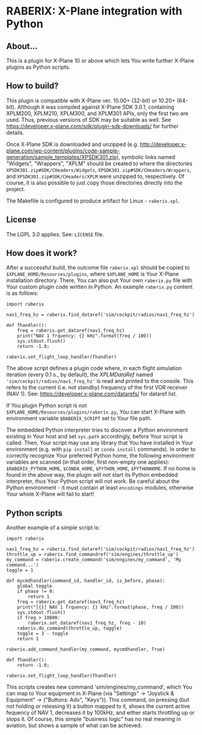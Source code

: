 # RABERIX: X-Plane integration with Python

## About...
This is a plugin for X-Plane 10 or above which lets You write further X-Plane plugins as Python scripts.

## How to build?
This plugin is compatible with X-Plane ver. 10.00+ (32-bit) or 10.20+ (64-bit).
Although it was compiled against X-Plane SDK 3.0.1, containing XPLM200, XPLM210, XPLM300, and XPLM301 APIs, only the first two are used. Thus, previous versions of SDK may be suitable as well. See https://developer.x-plane.com/sdk/plugin-sdk-downloads/ for further details.

Once X-Plane SDK is downloaded and unzipped (e.g. http://developer.x-plane.com/wp-content/plugins/code-sample-generation/sample_templates/XPSDK301.zip), symbolic links named "Widgets", "Wrappers", "XPLM" should be created to where the directories ```XPSDK301.zip#SDK/CHeaders/Widgets```, ```XPSDK301.zip#SDK/CHeaders/Wrappers```, and ```XPSDK301.zip#SDK/CHeaders/XPLM``` were unzipped to, respectively. Of course, it is also possible to just copy those directories directly into the project.

The Makefile is configured to produce artifact for Linux - ```raberix.xpl```.

## License
The LGPL 3.0 applies. See: ```LICENSE``` file.

## How does it work?
After a successful build, the outcome file ```raberix.xpl``` should be copied to ```$XPLANE_HOME/Resources/plugins```, where ```$XPLANE_HOME``` is Your X-Plane installation directory. There, You can also put Your own ```raberix.py``` file with Your custom plugin code written in Python. An example ```raberix.py``` content is as follows:

```
import raberix

nav1_freq_hz = raberix.find_dataref('sim/cockpit/radios/nav1_freq_hz')

def fhandler():
    freq = raberix.get_dataref(nav1_freq_hz)
    print("NAV 1 frquency: {} kHz".format(freq / 100))
    sys.stdout.flush()
    return -1.0;

raberix.set_flight_loop_handler(fhandler)
```
The above script defines a plugin code where, in each flight simulation iteration (every 0.1 s., by default), the _XPLMDataRef_  named ```'sim/cockpit/radios/nav1_freq_hz'``` is read and printed to the console. This refers to the current (i.e. not standby) frequency of the first VOR receiver (NAV 1). See: https://developer.x-plane.com/datarefs/ for dataref list.

If You plugin Python script is not ```$XPLANE_HOME/Resources/plugins/raberix.py```, You can start X-Plane with environment variable ```$RABERIX_SCRIPT``` set to Your file path.

The embedded Python interpreter tries to discover a Python environment existing in Your host and set ```sys.path``` accordingly, before Your script is called.
Then, Your script may use any library that You have installed in Your environment (e.g. with ```pip install``` or ```conda install``` commands).
In order to correctly recognize Your preferred Python home, the following environment variables are scanned (in that order, first non-empty one applies): ```$RABERIX_PYTHON_HOME```, ```$CONDA_HOME```, ```$PYTHON_HOME```, ```$PYTHONHOME```.
If no home is found in the above way, the plugin will not start its Python embedded interpreter, thus Your Python script will not work.
Be careful about the Python environment - it must contain at least ```encodings``` modules, otherwise Your whole X-Plane will fail to start!

## Python scripts
Another example of a simple script is:
```
import raberix

nav1_freq_hz = raberix.find_dataref('sim/cockpit/radios/nav1_freq_hz')
throttle_up = raberix.find_commandref('sim/engines/throttle_up')
my_command = raberix.create_command('sim/engines/my_command', 'My command...')
toggle = 1

def mycmdhandler(command_id, handler_id, is_before, phase):
    global toggle
    if phase != 0:
        return 1
    freq = raberix.get_dataref(nav1_freq_hz)
    print("[{}] NAV 1 frquency: {} kHz".format(phase, freq / 100))
    sys.stdout.flush()
    if freq > 10800:
        raberix.set_dataref(nav1_freq_hz, freq - 10)
    raberix.do_command(throttle_up, toggle)
    toggle = 3 - toggle
    return 1

raberix.add_command_handler(my_command, mycmdhandler, True)

def fhandler():
    return -1.0;

raberix.set_flight_loop_handler(fhandler)
```

This scripts creates new command 'sim/engines/my_command', which You can map to Your equipment in X-Plane (via "Settings" -> "Joystick & Equipment" -> {"Buttons: Adv", "Keys"}). This command, on pressing (but not holding or releasing it) a button mapped to it, shows the current active fequency of NAV 1, decreases it by 100kHz, and either starts throttling up or stops it. Of course, this simple "business logic" has no real meaning in aviation, but shows a sample of what can be achieved. 
